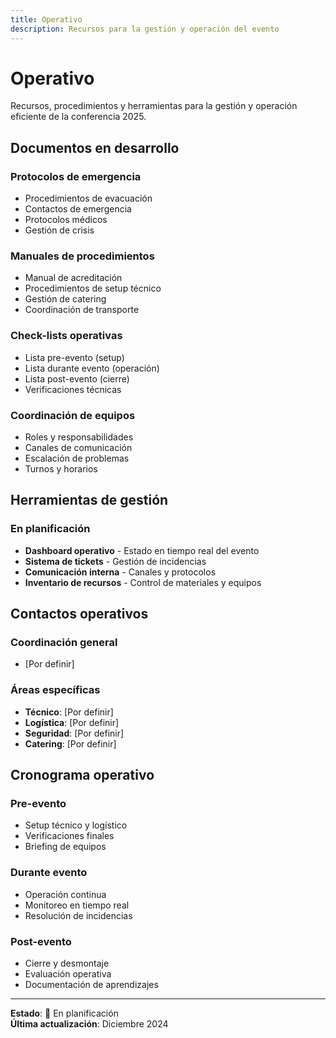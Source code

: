 ```yaml
---
title: Operativo
description: Recursos para la gestión y operación del evento
---
```


# Operativo

Recursos, procedimientos y herramientas para la gestión y operación eficiente de la conferencia 2025.

## Documentos en desarrollo

### **Protocolos de emergencia**
- Procedimientos de evacuación
- Contactos de emergencia
- Protocolos médicos
- Gestión de crisis

### **Manuales de procedimientos**
- Manual de acreditación
- Procedimientos de setup técnico
- Gestión de catering
- Coordinación de transporte

### **Check-lists operativas**
- Lista pre-evento (setup)
- Lista durante evento (operación)
- Lista post-evento (cierre)
- Verificaciones técnicas

### **Coordinación de equipos**
- Roles y responsabilidades
- Canales de comunicación
- Escalación de problemas
- Turnos y horarios

## Herramientas de gestión

### **En planificación**
- **Dashboard operativo** - Estado en tiempo real del evento
- **Sistema de tickets** - Gestión de incidencias
- **Comunicación interna** - Canales y protocolos
- **Inventario de recursos** - Control de materiales y equipos

## Contactos operativos

### **Coordinación general**
- [Por definir]

### **Áreas específicas**
- **Técnico**: [Por definir]
- **Logística**: [Por definir]
- **Seguridad**: [Por definir]
- **Catering**: [Por definir]

## Cronograma operativo

### **Pre-evento**
- Setup técnico y logístico
- Verificaciones finales
- Briefing de equipos

### **Durante evento**
- Operación continua
- Monitoreo en tiempo real
- Resolución de incidencias

### **Post-evento**
- Cierre y desmontaje
- Evaluación operativa
- Documentación de aprendizajes

---

**Estado**: 🚧 En planificación  
**Última actualización**: Diciembre 2024